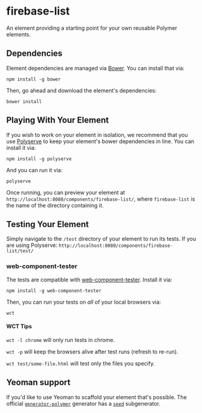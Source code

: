 # firebase-list

An element providing a starting point for your own reusable Polymer elements.


## Dependencies

Element dependencies are managed via [Bower](http://bower.io/). You can
install that via:

    npm install -g bower

Then, go ahead and download the element's dependencies:

    bower install


## Playing With Your Element

If you wish to work on your element in isolation, we recommend that you use
[Polyserve](https://github.com/PolymerLabs/polyserve) to keep your element's
bower dependencies in line. You can install it via:

    npm install -g polyserve

And you can run it via:

    polyserve

Once running, you can preview your element at
`http://localhost:8080/components/firebase-list/`, where `firebase-list` is the name of the directory containing it.


## Testing Your Element

Simply navigate to the `/test` directory of your element to run its tests. If
you are using Polyserve: `http://localhost:8080/components/firebase-list/test/`

### web-component-tester

The tests are compatible with [web-component-tester](https://github.com/Polymer/web-component-tester).
Install it via:

    npm install -g web-component-tester

Then, you can run your tests on _all_ of your local browsers via:

    wct

#### WCT Tips

`wct -l chrome` will only run tests in chrome.

`wct -p` will keep the browsers alive after test runs (refresh to re-run).

`wct test/some-file.html` will test only the files you specify.


## Yeoman support

If you'd like to use Yeoman to scaffold your element that's possible. The official [`generator-polymer`](https://github.com/yeoman/generator-polymer) generator has a [`seed`](https://github.com/yeoman/generator-polymer#seed) subgenerator.
